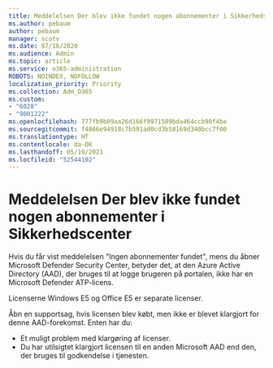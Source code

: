 ```yaml
---
title: Meddelelsen Der blev ikke fundet nogen abonnementer i Sikkerhedscenter
ms.author: pebaum
author: pebaum
manager: scotv
ms.date: 07/16/2020
ms.audience: Admin
ms.topic: article
ms.service: o365-administration
ROBOTS: NOINDEX, NOFOLLOW
localization_priority: Priority
ms.collection: Adm_O365
ms.custom:
- "6028"
- "9001222"
ms.openlocfilehash: 777fb9b09aa26d166f9971589bda464ccb90f4be
ms.sourcegitcommit: f4866e94918c7b591ad0cd3b58169d340bcc7f00
ms.translationtype: HT
ms.contentlocale: da-DK
ms.lasthandoff: 05/19/2021
ms.locfileid: "52544102"
---
```

# <a name="no-subscriptions-found-message-in-the-security-center"></a>Meddelelsen Der blev ikke fundet nogen abonnementer i Sikkerhedscenter

Hvis du får vist meddelelsen "Ingen abonnementer fundet", mens du åbner Microsoft Defender Security Center, betyder det, at den Azure Active Directory (AAD), der bruges til at logge brugeren på portalen, ikke har en Microsoft Defender ATP-licens.  

Licenserne Windows E5 og Office E5 er separate licenser.

Åbn en supportsag, hvis licensen blev købt, men ikke er blevet klargjort for denne AAD-forekomst. Enten har du: <br/>
-   Et muligt problem med klargøring af licenser.<br/>
-   Du har utilsigtet klargjort licensen til en anden Microsoft AAD end den, der bruges til godkendelse i tjenesten.